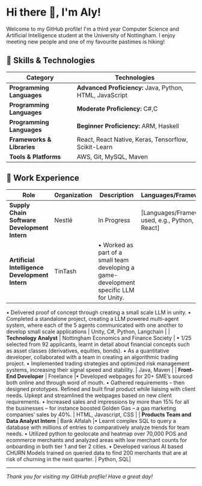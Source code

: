 # Hi there 👋, I'm Aly!

Welcome to my GitHub profile! I'm a third year Computer Science and Artificial Intelligence student at the University of Nottingham. I enjoy meeting new people and one of my favourite pastimes is hiking! 

## 🚀 Skills & Technologies

| **Category**               | **Technologies**                        |
|----------------------------|-----------------------------------------|
| **Programming Languages**   | **Advanced Proficiency:** Java, Python, HTML, JavaScript|
| **Programming Languages**   | **Moderate Proficiency:** C#,C |
| **Programming Languages**   | **Beginner Proficiency:** ARM, Haskell |
| **Frameworks & Libraries**  | React, React Native, Keras, Tensorflow, Scikit-Learn |
| **Tools & Platforms**       | AWS, Git, MySQL, Maven |

## 💼 Work Experience

| **Role**               | **Organization**        | **Description**                              | **Languages/Frameworks**                  |
|------------------------|--------------------------|----------------------------------------------|-------------------------------------------|
| **Supply Chain Software Development Intern**  | Nestlé | In Progress | [Languages/Frameworks used, e.g., Python, React] |
| **Artificial Intelligence Development Intern**         | TinTash | •	Worked as part of a small team developing a game-development specific LLM for Unity. 
•	Delivered proof of concept through creating a small scale LLM in unity.
•	Completed a standalone project, creating a LLM powered multi-agent system, where each of the 5 agents communicated with one another to develop small scale applications
                      | Unity, C#, Python, Langchain              |
| **Technology Analyst**         | Nottingham Economics and Finance Society	| •	1/25 selected from 92 applicants, learnt in detail about financial concepts such as asset classes (derivatives, equities, bonds).
•	As a quantitative developer, collaborated with a team in creating an algorithmic trading project. 
•	Implemented trading strategies and optimized risk management systems, increasing their signal speed and stability.
                      | Java, Maven             |
| **Front-End Developer**  | Freelance |•	Developed webpages for 20+ SME’s sourced both online and through word of mouth. 
•	Gathered requirements – then designed prototypes. Refined and built final product while liaising with client needs. Upkept and streamlined the webpages based on new client requirements. 
•	Increased sales and impressions by more than 15% for all the businesses – for instance boosted Golden Gas – a gas marketing companies’ sales by 40%. 
 | HTML, Javascript, CSS |
| **Products Team and Data Analyst Intern**  | Bank Alfalah |•	Learnt complex SQL to query a database with millions of entries to comparatively analyze trends for team needs.
•	Utilized python to geolocate and heatmap over 70,000 POS and ecommerce merchants and analyzed areas with low merchant counts for onboarding in both tier 1 and tier 2 cities. 
•	Developed various AI based CHURN Models trained on queried data to find 200 merchants that are at risk of churning in the next quarter.
 | Python, SQL|
 
---

*Thank you for visiting my GitHub profile! Have a great day!*

